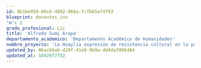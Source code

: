 ```yaml
---
id: 9b1be050-88c6-4802-868a-fcfbb5e74f93
blueprint: docentes_inv
'n': 2
grado_profesional: Lic
title: 'Alfredo Sumi Arapa'
departamento_academico: 'Departamento Académico de Humanidades'
nombre_proyecto: 'La Huaylia expresión de resistencia cultural en la provincia de Antabamba, 2018.'
updated_by: 06ac68ab-d29f-41e9-9b9a-dd4da3996484
updated_at: 1692977752
---
```

